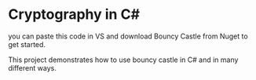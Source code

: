 # Cryptography in C#
you can paste this code in VS and download Bouncy Castle from Nuget to get started.

This project demonstrates how to use bouncy castle in C# and in many different ways.
